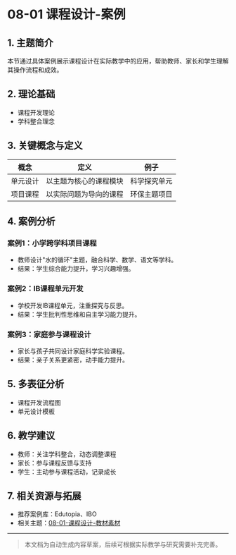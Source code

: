 # 08-01 课程设计-案例

## 1. 主题简介

本节通过具体案例展示课程设计在实际教学中的应用，帮助教师、家长和学生理解其操作流程和成效。

## 2. 理论基础

- 课程开发理论
- 学科整合理念

## 3. 关键概念与定义

| 概念 | 定义 | 例子 |
|------|------|------|
| 单元设计 | 以主题为核心的课程模块 | 科学探究单元 |
| 项目课程 | 以实际问题为导向的课程 | 环保主题项目 |

## 4. 案例分析

### 案例1：小学跨学科项目课程

- 教师设计"水的循环"主题，融合科学、数学、语文等学科。
- 结果：学生综合能力提升，学习兴趣增强。

### 案例2：IB课程单元开发

- 学校开发IB课程单元，注重探究与反思。
- 结果：学生批判性思维和自主学习能力提升。

### 案例3：家庭参与课程设计

- 家长与孩子共同设计家庭科学实验课程。
- 结果：亲子关系更紧密，动手能力提升。

## 5. 多表征分析

- 课程开发流程图
- 单元设计模板

## 6. 教学建议

- 教师：关注学科整合，动态调整课程
- 家长：参与课程反馈与支持
- 学生：主动参与课程活动，记录成长

## 7. 相关资源与拓展

- 推荐案例库：Edutopia、IBO
- 相关主题：[08-01-课程设计-教材素材](./08-01-课程设计-教材素材.md)

---

> 本文档为自动生成内容草案，后续可根据实际教学与研究需要补充完善。
